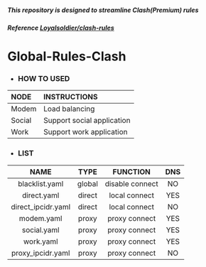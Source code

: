 ##### This repository is designed to streamline Clash(Premium) rules

##### Reference [Loyalsoldier/clash-rules](https://github.com/Loyalsoldier/clash-rules)

# Global-Rules-Clash

- ### HOW TO USED
| NODE | INSTRUCTIONS |
| :--- | :--- |
| Modem | Load balancing |
| Social | Support social application |
| Work | Support work application |

- ### LIST
| NAME | TYPE | FUNCTION | DNS |
| :---: | :---: | :---: | :---: |
| blacklist.yaml | global | disable connect| NO |
| direct.yaml | direct | local connect | YES |
| direct_ipcidr.yaml | direct | local connect | NO |
| modem.yaml | proxy | proxy connect | YES |
| social.yaml | proxy | proxy connect | YES |
| work.yaml | proxy | proxy connect | YES |
| proxy_ipcidr.yaml | proxy | proxy connect | NO |


